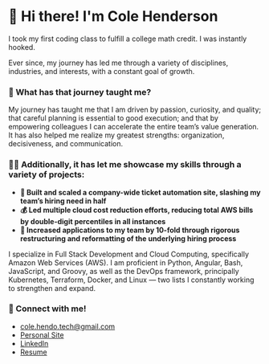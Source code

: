 # 👋 Hi there! I'm Cole Henderson

I took my first coding class to fulfill a college math credit. I was instantly hooked.

Ever since, my journey has led me through a variety of disciplines, industries, and interests, with a constant goal of growth.

### 🤔 What has that journey taught me?

My journey has taught me that I am driven by passion, curiosity, and quality; that careful planning is essential to good execution; and that by empowering colleagues I can accelerate the entire team’s value generation. It has also helped me realize my greatest strengths: organization, decisiveness, and communication.

### 👨‍💻 Additionally, it has let me showcase my skills through a variety of projects:

* **🤖 Built and scaled a company-wide ticket automation site, slashing my team’s hiring need in half**
* **💰 Led multiple cloud cost reduction efforts, reducing total AWS bills by double-digit percentiles in all instances**
* **🚀 Increased applications to my team by 10-fold through rigorous restructuring and reformatting of the underlying hiring process**
 
I specialize in Full Stack Development and Cloud Computing, specifically Amazon Web Services (AWS). I am proficient in Python, Angular, Bash, JavaScript, and Groovy, as well as the DevOps framework, principally Kubernetes, Terraform, Docker, and Linux — two lists I constantly working to strengthen and expand.

### 🤝 Connect with me!
* [cole.hendo.tech@gmail.com](https://mail.google.com/mail/u/0/?source=mailto&to=cole.hendo.tech@gmail.com&fs=1&tf=cm)
* [Personal Site](https://colehendo.com/)
* [LinkedIn](https://www.linkedin.com/in/colehendo/)
* [Resume](https://colehendo.com/assets/cole-henderson-resume.pdf)
